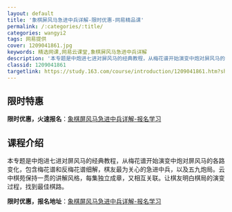 ```yaml
---
layout: default
title: '象棋屏风马急进中兵详解-限时优惠-网易精品课'
permalink: /:categories/:title/
categories: wangyi2
tags: 网易提供
cover: 1209041861.jpg
keywords: 精选网课,网易云课堂,象棋屏风马急进中兵详解
description: '本专题是中炮进七进对屏风马的经典教程，从梅花谱开始演变中炮对屏风马的各路变化，包含梅花谱和反梅花谱细解，棋友最为关心的急'
classid: 1209041861
targetlink: https://study.163.com/course/introduction/1209041861.htm?share=1&shareId=1025206652&utm_campaign=share&utm_medium=iphoneShare&utm_source=&utm_u=1025206652
---
```


## 限时特惠

**限时优惠，火速报名**：[象棋屏风马急进中兵详解-报名学习](https://study.163.com/course/introduction/1209041861.htm?share=1&shareId=1025206652&utm_campaign=share&utm_medium=iphoneShare&utm_source=&utm_u=1025206652)

## 课程介绍

本专题是中炮进七进对屏风马的经典教程，从梅花谱开始演变中炮对屏风马的各路变化，包含梅花谱和反梅花谱细解，棋友最为关心的急进中兵，以及五九炮局。云中棋苑保持一贯的讲解风格，每集独立成章，又相互关联。让棋友明白棋局的演变过程，找到最佳棋路。

**限时优惠，报名地址**：[象棋屏风马急进中兵详解-报名学习](https://study.163.com/course/introduction/1209041861.htm?share=1&shareId=1025206652&utm_campaign=share&utm_medium=iphoneShare&utm_source=&utm_u=1025206652)

